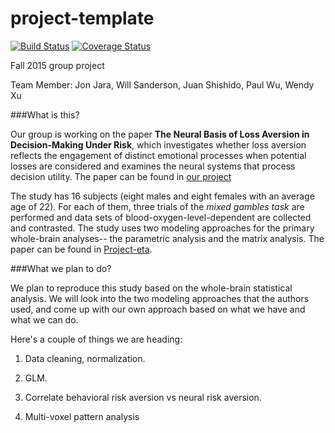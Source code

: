 # project-template

[![Build
Status](https://travis-ci.org/berkeley-stat159/project-eta.svg?branch=master)](https://travis-ci.org/berkeley-stat159/project-eta?branch=master)
[![Coverage
Status](https://coveralls.io/repos/berkeley-stat159/project-eta/badge.svg?branch=master)](https://coveralls.io/r/berkeley-stat159/project-eta?branch=master)

Fall 2015 group project

Team Member: Jon Jara, Will Sanderson, Juan Shishido, Paul Wu, Wendy Xu

###What is this?

Our group is working on the paper __The Neural Basis of Loss Aversion in Decision-Making Under Risk__, which investigates whether loss aversion reflects the engagement of distinct emotional processes when potential losses are considered and examines the neural systems that process decision utility. The paper can be found in [our project](https://github.com/berkeley-stat159/project-eta)

The study has 16 subjects (eight males and eight females with an average age of 22). For each of them, three trials of the _mixed gambles task_ are performed and data sets of blood-oxygen-level-dependent are collected and contrasted. The study uses two modeling approaches for the primary whole-brain analyses-- the parametric analysis and the matrix analysis. The paper can be found in [Project-eta](https://github.com/berkeley-stat159/project-eta).

###What we plan to do?

We plan to reproduce this study based on the whole-brain statistical analysis. We will look into the two modeling approaches that the authors used, and come up with our own approach based on what we have and what we can do.

Here's a couple of things we are heading:

1. Data cleaning, normalization.

2. GLM.

3. Correlate behavioral risk aversion vs neural risk aversion.

4. Multi-voxel pattern analysis
